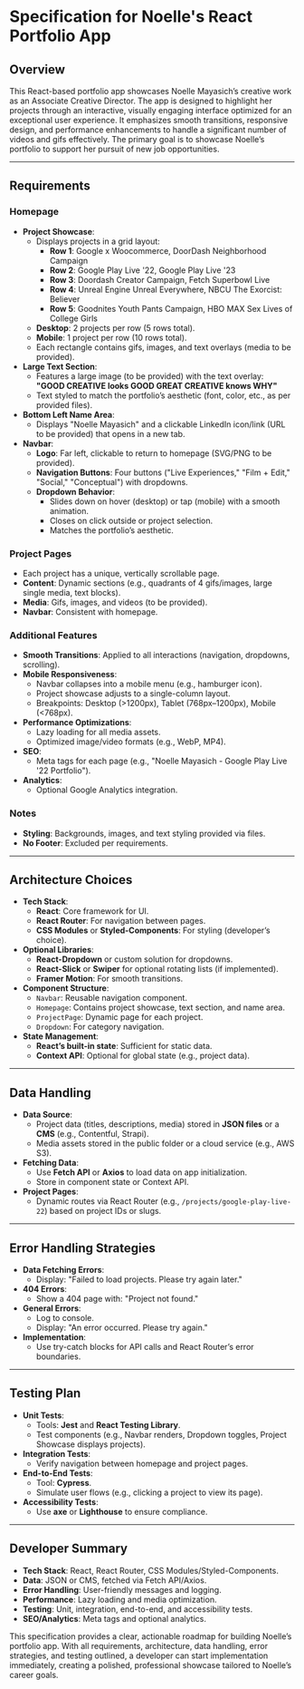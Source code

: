 # Specification for Noelle's React Portfolio App

## Overview
This React-based portfolio app showcases Noelle Mayasich’s creative work as an Associate Creative Director. The app is designed to highlight her projects through an interactive, visually engaging interface optimized for an exceptional user experience. It emphasizes smooth transitions, responsive design, and performance enhancements to handle a significant number of videos and gifs effectively. The primary goal is to showcase Noelle’s portfolio to support her pursuit of new job opportunities.

---

## Requirements

### Homepage
- **Project Showcase**:
  - Displays projects in a grid layout:
    - **Row 1**: Google x Woocommerce, DoorDash Neighborhood Campaign
    - **Row 2**: Google Play Live '22, Google Play Live '23
    - **Row 3**: Doordash Creator Campaign, Fetch Superbowl Live
    - **Row 4**: Unreal Engine Unreal Everywhere, NBCU The Exorcist: Believer
    - **Row 5**: Goodnites Youth Pants Campaign, HBO MAX Sex Lives of College Girls
  - **Desktop**: 2 projects per row (5 rows total).
  - **Mobile**: 1 project per row (10 rows total).
  - Each rectangle contains gifs, images, and text overlays (media to be provided).
- **Large Text Section**:
  - Features a large image (to be provided) with the text overlay:  
    **"GOOD CREATIVE looks GOOD GREAT CREATIVE knows WHY"**
  - Text styled to match the portfolio’s aesthetic (font, color, etc., as per provided files).
- **Bottom Left Name Area**:
  - Displays "Noelle Mayasich" and a clickable LinkedIn icon/link (URL to be provided) that opens in a new tab.
- **Navbar**:
  - **Logo**: Far left, clickable to return to homepage (SVG/PNG to be provided).
  - **Navigation Buttons**: Four buttons ("Live Experiences," "Film + Edit," "Social," "Conceptual") with dropdowns.
  - **Dropdown Behavior**:
    - Slides down on hover (desktop) or tap (mobile) with a smooth animation.
    - Closes on click outside or project selection.
    - Matches the portfolio’s aesthetic.

### Project Pages
- Each project has a unique, vertically scrollable page.
- **Content**: Dynamic sections (e.g., quadrants of 4 gifs/images, large single media, text blocks).
- **Media**: Gifs, images, and videos (to be provided).
- **Navbar**: Consistent with homepage.

### Additional Features
- **Smooth Transitions**: Applied to all interactions (navigation, dropdowns, scrolling).
- **Mobile Responsiveness**:
  - Navbar collapses into a mobile menu (e.g., hamburger icon).
  - Project showcase adjusts to a single-column layout.
  - Breakpoints: Desktop (>1200px), Tablet (768px–1200px), Mobile (<768px).
- **Performance Optimizations**:
  - Lazy loading for all media assets.
  - Optimized image/video formats (e.g., WebP, MP4).
- **SEO**:
  - Meta tags for each page (e.g., "Noelle Mayasich - Google Play Live '22 Portfolio").
- **Analytics**:
  - Optional Google Analytics integration.

### Notes
- **Styling**: Backgrounds, images, and text styling provided via files.
- **No Footer**: Excluded per requirements.

---

## Architecture Choices
- **Tech Stack**:
  - **React**: Core framework for UI.
  - **React Router**: For navigation between pages.
  - **CSS Modules** or **Styled-Components**: For styling (developer’s choice).
- **Optional Libraries**:
  - **React-Dropdown** or custom solution for dropdowns.
  - **React-Slick** or **Swiper** for optional rotating lists (if implemented).
  - **Framer Motion**: For smooth transitions.
- **Component Structure**:
  - `Navbar`: Reusable navigation component.
  - `Homepage`: Contains project showcase, text section, and name area.
  - `ProjectPage`: Dynamic page for each project.
  - `Dropdown`: For category navigation.
- **State Management**:
  - **React’s built-in state**: Sufficient for static data.
  - **Context API**: Optional for global state (e.g., project data).

---

## Data Handling
- **Data Source**:
  - Project data (titles, descriptions, media) stored in **JSON files** or a **CMS** (e.g., Contentful, Strapi).
  - Media assets stored in the public folder or a cloud service (e.g., AWS S3).
- **Fetching Data**:
  - Use **Fetch API** or **Axios** to load data on app initialization.
  - Store in component state or Context API.
- **Project Pages**:
  - Dynamic routes via React Router (e.g., `/projects/google-play-live-22`) based on project IDs or slugs.

---

## Error Handling Strategies
- **Data Fetching Errors**:
  - Display: "Failed to load projects. Please try again later."
- **404 Errors**:
  - Show a 404 page with: "Project not found."
- **General Errors**:
  - Log to console.
  - Display: "An error occurred. Please try again."
- **Implementation**:
  - Use try-catch blocks for API calls and React Router’s error boundaries.

---

## Testing Plan
- **Unit Tests**:
  - Tools: **Jest** and **React Testing Library**.
  - Test components (e.g., Navbar renders, Dropdown toggles, Project Showcase displays projects).
- **Integration Tests**:
  - Verify navigation between homepage and project pages.
- **End-to-End Tests**:
  - Tool: **Cypress**.
  - Simulate user flows (e.g., clicking a project to view its page).
- **Accessibility Tests**:
  - Use **axe** or **Lighthouse** to ensure compliance.

---

## Developer Summary
- **Tech Stack**: React, React Router, CSS Modules/Styled-Components.
- **Data**: JSON or CMS, fetched via Fetch API/Axios.
- **Error Handling**: User-friendly messages and logging.
- **Performance**: Lazy loading and media optimization.
- **Testing**: Unit, integration, end-to-end, and accessibility tests.
- **SEO/Analytics**: Meta tags and optional analytics.

This specification provides a clear, actionable roadmap for building Noelle’s portfolio app. With all requirements, architecture, data handling, error strategies, and testing outlined, a developer can start implementation immediately, creating a polished, professional showcase tailored to Noelle’s career goals.